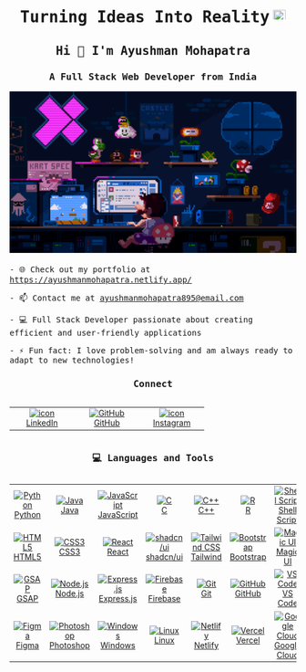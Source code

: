 <h1 align="center"><samp>Turning Ideas Into Reality</samp> <img src="https://github.com/mupezzuol/mupezzuol/blob/master/assets/earth.gif" width="22px" height="22px"></h1>

<h2 align="center"><samp>Hi 👋 I'm Ayushman Mohapatra</samp></h2>

<h3 align="center"><samp>A Full Stack Web Developer from India</samp></h3>

<img align="center" alt="Coding" width="1000" src="https://raw.githubusercontent.com/sugith10/images/main/gif/mario-working.gif">

<div style="margin-bottom: 20px;"></div>

<samp>- 🌐 Check out my portfolio at https://ayushmanmohapatra.netlify.app/</samp>

<samp>- 📫 Contact me at ayushmanmohapatra895@email.com</samp>

<samp>- 💻 Full Stack Developer passionate about creating efficient and user-friendly applications</samp>

<samp>- ⚡ Fun fact: I love problem-solving and am always ready to adapt to new technologies!</samp>

<h3 align="center"><samp>Connect</samp></h3>

<div style="display: flex; align-items: flex-start; align: center">
  <table align="center">
    <tr>
      <td align="center" width="100">
        <a href="https://www.linkedin.com/in/ayushman-mohapatra/">
          <img src="https://skillicons.dev/icons?i=linkedin" alt="icon" width="45" height="45" />
          <br>LinkedIn
        </a>
      </td>
      <td align="center" width="100">
        <a href="https://github.com/ayushmaninbox">
          <img src="https://skillicons.dev/icons?i=github" width="45" height="45" alt="GitHub" />
          <br>GitHub
        </a>
      </td>
      <td align="center" width="100">
        <a href="https://www.instagram.com/theayushmanguy/">
          <img src="https://skillicons.dev/icons?i=instagram" alt="icon" width="45" height="45" />
          <br>Instagram
        </a>
      </td>
    </tr>
  </table>
</div>

<h3 align="center"><samp>💻 Languages and Tools</samp></h3>

<div style="display: flex; align-items: flex-start; align: center">
  <table align="center">
    <tr>
      <!-- Programming Languages -->
      <td align="center" width="100">
        <a href="https://www.python.org/">
          <img src="https://skillicons.dev/icons?i=python" width="48" height="48" alt="Python" />
          <br>Python
        </a>
      </td>
      <td align="center" width="100">
        <a href="https://www.java.com/">
          <img src="https://skillicons.dev/icons?i=java" width="48" height="48" alt="Java" />
          <br>Java
        </a>
      </td>
      <td align="center" width="100">
        <a href="https://developer.mozilla.org/en-US/docs/Web/JavaScript">
          <img src="https://skillicons.dev/icons?i=js" width="48" height="48" alt="JavaScript" />
          <br>JavaScript
        </a>
      </td>
      <td align="center" width="100">
        <a href="https://en.cppreference.com/w/">
          <img src="https://skillicons.dev/icons?i=c" width="48" height="48" alt="C" />
          <br>C
        </a>
      </td>
      <td align="center" width="100">
        <a href="https://cplusplus.com/">
          <img src="https://skillicons.dev/icons?i=cpp" width="48" height="48" alt="C++" />
          <br>C++
        </a>
      </td>
      <td align="center" width="100">
        <a href="https://www.r-project.org/">
          <img src="https://skillicons.dev/icons?i=r" width="48" height="48" alt="R" />
          <br>R
        </a>
      </td>
      <td align="center" width="100">
        <a href="https://www.shellscript.sh/">
          <img src="https://skillicons.dev/icons?i=bash" width="48" height="48" alt="Shell Script" />
          <br>Shell Script
        </a>
      </td>
    </tr>
    <tr>
      <!-- Frontend Technologies -->
      <td align="center" width="100">
        <a href="https://developer.mozilla.org/en-US/docs/Web/HTML">
          <img src="https://skillicons.dev/icons?i=html" width="48" height="48" alt="HTML5" />
          <br>HTML5
        </a>
      </td>
      <td align="center" width="100">
        <a href="https://developer.mozilla.org/en-US/docs/Web/CSS">
          <img src="https://skillicons.dev/icons?i=css" width="48" height="48" alt="CSS3" />
          <br>CSS3
        </a>
      </td>
      <td align="center" width="100">
        <a href="https://react.dev/">
          <img src="https://skillicons.dev/icons?i=react" width="48" height="48" alt="React" />
          <br>React
        </a>
      </td>
      <td align="center" width="100">
        <a href="https://ui.shadcn.com/">
          <img src="https://avatars.githubusercontent.com/u/139895814" width="48" height="48" alt="shadcn/ui" />
          <br>shadcn/ui
        </a>
      </td>
      <td align="center" width="100">
        <a href="https://tailwindcss.com/">
          <img src="https://skillicons.dev/icons?i=tailwind" width="48" height="48" alt="Tailwind CSS" />
          <br>Tailwind
        </a>
      </td>
      <td align="center" width="100">
        <a href="https://getbootstrap.com/">
          <img src="https://skillicons.dev/icons?i=bootstrap" width="48" height="48" alt="Bootstrap" />
          <br>Bootstrap
        </a>
      </td>
      <td align="center" width="100">
        <a href="https://magicui.design/">
          <img src="https://avatars.githubusercontent.com/u/166878038" width="48" height="48" alt="Magic UI" />
          <br>Magic UI
        </a>
      </td>
    </tr>
    <tr>
      <!-- Animation and Backend Tools -->
      <td align="center" width="100">
        <a href="https://greensock.com/gsap/">
          <img src="https://cdn.worldvectorlogo.com/logos/gsap-greensock.svg" width="48" height="48" alt="GSAP" />
          <br>GSAP
        </a>
      </td>
      <td align="center" width="100">
        <a href="https://nodejs.org/">
          <img src="https://skillicons.dev/icons?i=nodejs" width="48" height="48" alt="Node.js" />
          <br>Node.js
        </a>
      </td>
      <td align="center" width="100">
        <a href="https://expressjs.com/">
          <img src="https://skillicons.dev/icons?i=express" width="48" height="48" alt="Express.js" />
          <br>Express.js
        </a>
      </td>
      <td align="center" width="100">
        <a href="https://firebase.google.com/">
          <img src="https://skillicons.dev/icons?i=firebase" width="48" height="48" alt="Firebase" />
          <br>Firebase
        </a>
      </td>
      <td align="center" width="100">
        <a href="https://git-scm.com/">
          <img src="https://skillicons.dev/icons?i=git" width="48" height="48" alt="Git" />
          <br>Git
        </a>
      </td>
      <td align="center" width="100">
        <a href="https://github.com/">
          <img src="https://skillicons.dev/icons?i=github" width="48" height="48" alt="GitHub" />
          <br>GitHub
        </a>
      </td>
      <td align="center" width="100">
        <a href="https://code.visualstudio.com/">
          <img src="https://skillicons.dev/icons?i=vscode" width="48" height="48" alt="VS Code" />
          <br>VS Code
        </a>
      </td>
    </tr>
    <tr>
      <!-- Additional Tools -->
      <td align="center" width="100">
        <a href="https://www.figma.com/">
          <img src="https://skillicons.dev/icons?i=figma" width="48" height="48" alt="Figma" />
          <br>Figma
        </a>
      </td>
      <td align="center" width="100">
        <a href="https://www.adobe.com/products/photoshop.html">
          <img src="https://skillicons.dev/icons?i=ps" width="48" height="48" alt="Photoshop" />
          <br>Photoshop
        </a>
      </td>
      <td align="center" width="100">
        <a href="https://www.microsoft.com/windows">
          <img src="https://skillicons.dev/icons?i=windows" width="48" height="48" alt="Windows" />
          <br>Windows
        </a>
      </td>
      <td align="center" width="100">
        <a href="https://www.linux.org/">
          <img src="https://skillicons.dev/icons?i=linux" width="48" height="48" alt="Linux" />
          <br>Linux
        </a>
      </td>
      <!-- Cloud & Deployment -->
      <td align="center" width="100">
        <a href="https://www.netlify.com/">
          <img src="https://skillicons.dev/icons?i=netlify" width="48" height="48" alt="Netlify" />
          <br>Netlify
        </a>
      </td>
      <td align="center" width="100">
        <a href="https://vercel.com/">
          <img src="https://skillicons.dev/icons?i=vercel" width="48" height="48" alt="Vercel" />
          <br>Vercel
        </a>
      </td>
      <td align="center" width="100">
        <a href="https://cloud.google.com/">
          <img src="https://skillicons.dev/icons?i=gcp" width="48" height="48" alt="Google Cloud" />
          <br>Google Cloud
        </a>
      </td>
    </tr>
  </table>
</div>

